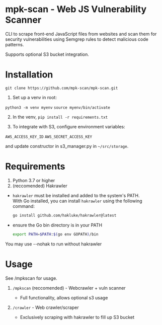 # mpk-scan - Web JS Vulnerability Scanner
CLI to scrape front-end JavaScript files from websites and scan them for security vulnerabilities using Semgrep rules to detect malicious code patterns.

Supports optional S3 bucket integration.

# Installation

`git clone https://github.com/mpk-scan/mpk-scan.git`

1. Set up a venv in root:

`python3 -m venv myenv`
`source myenv/bin/activate`

2. In the venv, `pip install -r requirements.txt`

3. To integrate with S3, configure environment variables:

`AWS_ACCESS_KEY_ID`
`AWS_SECRET_ACCESS_KEY`

and update constructor in s3_manager.py in `~/src/storage`.

# Requirements
1. Python 3.7 or higher
2. (reccomended) Hakrawler
- `hakrawler` must be installed and added to the system's PATH.  
  With Go installed, you can install `hakrawler` using the following command:
  ```bash
  go install github.com/hakluke/hakrawler@latest
- ensure the Go bin directory is in your PATH
  ```bash
  export PATH=$PATH:$(go env GOPATH)/bin

You may use --nohak to run without hakrawler

# Usage
See /mpkscan for usage.

1. `/mpkscan` (reccomended) - Webcrawler + vuln scanner
   - Full functionality, allows optional s3 usage

3. `/crawler` - Web crawler/scraper
   - Exclusively scraping with hakrawler to fill up S3 bucket
